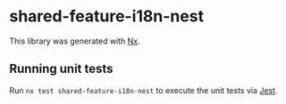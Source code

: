 # shared-feature-i18n-nest

This library was generated with [Nx](https://nx.dev).

## Running unit tests

Run `nx test shared-feature-i18n-nest` to execute the unit tests via [Jest](https://jestjs.io).
